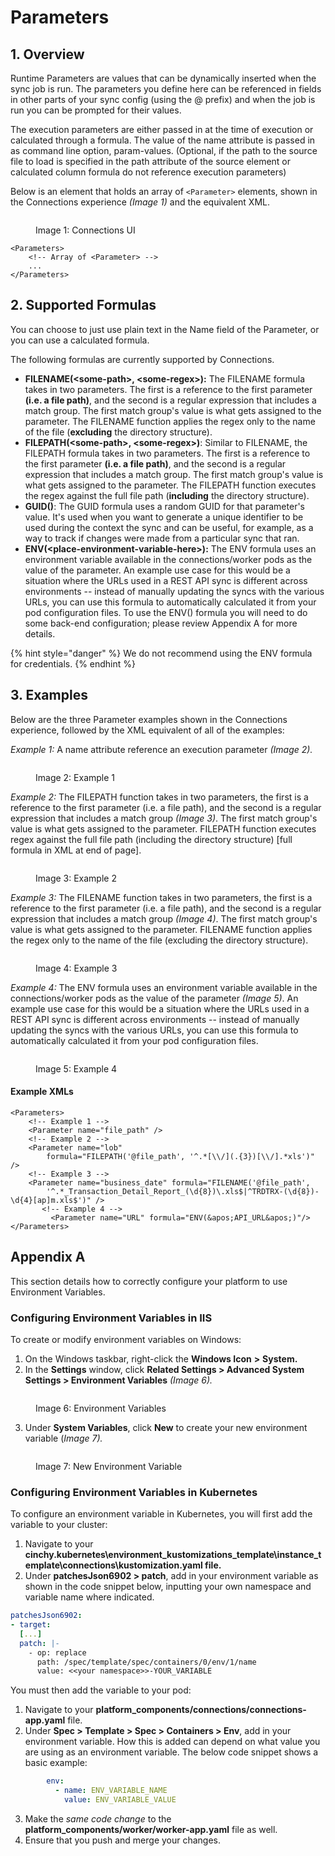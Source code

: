 # Parameters

## 1. Overview

Runtime Parameters are values that can be dynamically inserted when the sync job is run. The parameters you define here can be referenced in fields in other parts of your sync config (using the @ prefix) and when the job is run you can be prompted for their values.

The execution parameters are either passed in at the time of execution or calculated through a formula. The value of the name attribute is passed in as command line option, param-values. (Optional, if the path to the source file to load is specified in the path attribute of the source element or calculated column formula do not reference execution parameters)

Below is an element that holds an array of `<Parameter>` elements, shown in the Connections experience _(Image 1)_ and the equivalent XML.&#x20;

<figure><img src="../../../.gitbook/assets/image (116).png" alt=""><figcaption><p>Image 1: Connections UI</p></figcaption></figure>

```markup
<Parameters>
    <!-- Array of <Parameter> -->
    ...
</Parameters>
```

## 2. Supported Formulas

You can choose to just use plain text in the Name field of the Parameter, or you can use a calculated formula.

The following formulas are currently supported by Connections.

* **FILENAME(\<some-path>, \<some-regex>):** The FILENAME formula takes in two parameters. The first is a reference to the first parameter **(i.e. a file path)**, and the second is a regular expression that includes a match group. The first match group's value is what gets assigned to the parameter. The FILENAME function applies the regex only to the name of the file (**excluding** the directory structure).
* **FILEPATH(\<some-path>, \<some-regex>)**: Similar to FILENAME, the FILEPATH formula takes in two parameters. The first is a reference to the first parameter **(i.e. a file path)**, and the second is a regular expression that includes a match group. The first match group's value is what gets assigned to the parameter. The FILEPATH function executes the regex against the full file path (**including** the directory structure).
* **GUID()**: The GUID formula uses a random GUID for that parameter's value. It's used when you want to generate a unique identifier to be used during the context the sync and can be useful, for example, as a way to track if changes were made from a particular sync that ran.
* **ENV(\<place-environment-variable-here>):** The ENV formula uses an environment variable available in the connections/worker pods as the value of the parameter. An example use case for this would be a situation where the URLs used in a REST API sync is different across environments -- instead of manually updating the syncs with the various URLs, you can use this formula to automatically calculated it from your pod configuration files. To use the ENV() formula you will need to do some back-end configuration; please review Appendix A for more details.

{% hint style="danger" %}
We do not recommend using the ENV formula for credentials.
{% endhint %}

## 3. Examples

Below are the three Parameter examples shown in the Connections experience, followed by the XML equivalent of all of the examples:

_Example 1:_ A name attribute reference an execution parameter _(Image 2)._

<figure><img src="../../../.gitbook/assets/image (357).png" alt=""><figcaption><p>Image 2: Example 1</p></figcaption></figure>

_Example 2:_ The FILEPATH function takes in two parameters, the first is a reference to the first parameter (i.e. a file path), and the second is a regular expression that includes a match group _(Image 3)_. The first match group's value is what gets assigned to the parameter. FILEPATH function executes regex against the full file path (including the directory structure) \[full formula in XML at end of page].

<figure><img src="../../../.gitbook/assets/image (249).png" alt=""><figcaption><p>Image 3: Example 2</p></figcaption></figure>

_Example 3:_ The FILENAME function takes in two parameters, the first is a reference to the first parameter (i.e. a file path), and the second is a regular expression that includes a match group _(Image 4)_. The first match group's value is what gets assigned to the parameter. FILENAME function applies the regex only to the name of the file (excluding the directory structure).

<figure><img src="../../../.gitbook/assets/image (520).png" alt=""><figcaption><p>Image 4: Example 3</p></figcaption></figure>

_Example 4:_ The ENV formula uses an environment variable available in the connections/worker pods as the value of the parameter _(Image 5)_. An example use case for this would be a situation where the URLs used in a REST API sync is different across environments -- instead of manually updating the syncs with the various URLs, you can use this formula to automatically calculated it from your pod configuration files.

<figure><img src="../../../.gitbook/assets/image (105).png" alt=""><figcaption><p>Image 5: Example 4</p></figcaption></figure>

#### Example XMLs

```markup
<Parameters>
	<!-- Example 1 -->
	<Parameter name="file_path" />
	<!-- Example 2 -->
	<Parameter name="lob" 
		formula="FILEPATH('@file_path', '^.*[\\/](.{3})[\\/].*xls')" /> 
	<!-- Example 3 -->
	<Parameter name="business_date" formula="FILENAME('@file_path', 
		'^.*_Transaction_Detail_Report_(\d{8})\.xls$|^TRDTRX-(\d{8})-\d{4}[ap]m.xls$')" />
       <!-- Example 4 -->
         <Parameter name="URL" formula="ENV(&apos;API_URL&apos;)"/>
</Parameters>
```

## Appendix A

This section details how to correctly configure your platform to use Environment Variables.

### Configuring Environment Variables in IIS

To create or modify environment variables on Windows:

1. On the Windows taskbar, right-click the **Windows Icon** **>** **System.**
2. In the **Settings** window, click **Related Settings > Advanced System Settings > Environment Variables** _(Image 6)._

<figure><img src="../../../.gitbook/assets/image (100).png" alt=""><figcaption><p>Image 6: Environment Variables</p></figcaption></figure>

3. Under **System Variables**, click **New** to create your new environment variable (_Image 7)._

<figure><img src="../../../.gitbook/assets/image.png" alt=""><figcaption><p>Image 7: New Environment Variable</p></figcaption></figure>

### Configuring Environment Variables in Kubernetes

To configure an environment variable in Kubernetes, you will first add the variable to your cluster:

1. Navigate to your **cinchy.kubernetes\environment\_kustomizations\_template\instance\_template\connections\kustomization.yaml file.**
2. Under **patchesJson6902 > patch**, add in your environment variable as shown in the code snippet below, inputting your own namespace and variable name where indicated.

```yaml
patchesJson6902:
- target:
  [...]
  patch: |-
    - op: replace
      path: /spec/template/spec/containers/0/env/1/name
      value: <<your namespace>>-YOUR_VARIABLE
```

You must then add the variable to your pod:

1. Navigate to your **platform\_components/connections/connections-app.yaml** file.
2. Under **Spec > Template > Spec > Containers > Env**, add in your environment variable. How this is added can depend on what value you are using as an environment variable. The below code snippet shows a basic example:

```yaml
        env:
          - name: ENV_VARIABLE_NAME
            value: ENV_VARIABLE_VALUE
```

3. Make the _same code change_ to the **platform\_components/worker/worker-app.yaml** file as well.
4. Ensure that you push and merge your changes.
